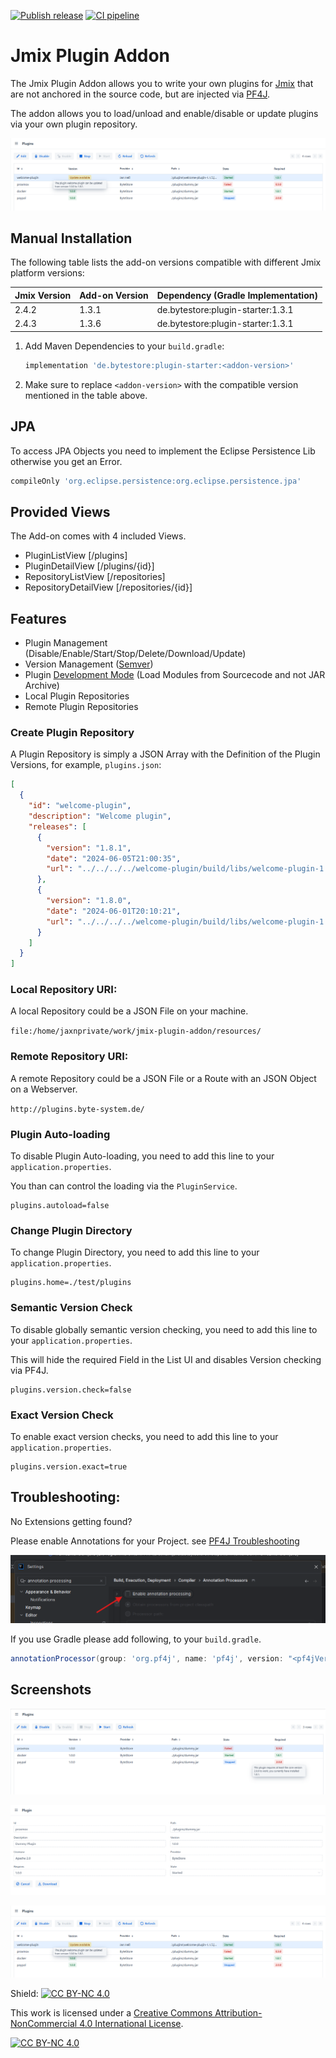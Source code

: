 [![Publish release](https://github.com/Gamer08YT/jmix-plugin-addon/actions/workflows/release.yml/badge.svg)](https://github.com/Gamer08YT/jmix-plugin-addon/actions/workflows/release.yml) [![CI pipeline](https://github.com/Gamer08YT/jmix-plugin-addon/actions/workflows/test.yml/badge.svg)](https://github.com/Gamer08YT/jmix-plugin-addon/actions/workflows/test.yml)

# Jmix Plugin Addon

The Jmix Plugin Addon allows you to write your own plugins for [Jmix](https://jmix.io/) that are not anchored in the
source code, but are
injected via [PF4J](https://pf4j.org/).

The addon allows you to load/unload and enable/disable or update plugins via your own plugin repository.

![Detail View -> Update Available](assets/img/update.png)

## Manual Installation

The following table lists the add-on versions compatible with different Jmix platform versions:

| Jmix Version | Add-on Version | Dependency (Gradle Implementation) |
|--------------|----------------|------------------------------------|
| 2.4.2        | 1.3.1          | de.bytestore:plugin-starter:1.3.1  |
| 2.4.3        | 1.3.6          | de.bytestore:plugin-starter:1.3.1  |

1. Add Maven Dependencies to your `build.gradle`:
    ```groovy
    implementation 'de.bytestore:plugin-starter:<addon-version>' 
    ```
2. Make sure to replace `<addon-version>` with the compatible version mentioned in the table above.

## JPA

To access JPA Objects you need to implement the Eclipse Persistence Lib otherwise you get an Error.

```groovy
compileOnly 'org.eclipse.persistence:org.eclipse.persistence.jpa'
```

## Provided Views

The Add-on comes with 4 included Views.

- PluginListView [/plugins]
- PluginDetailView [/plugins/{id}]
- RepositoryListView [/repositories]
- RepositoryDetailView [/repositories/{id}]

## Features

- Plugin Management (Disable/Enable/Start/Stop/Delete/Download/Update)
- Version Management ([Semver](https://semver.org/))
- Plugin [Development Mode](https://pf4j.org/doc/development-mode.html) (Load Modules from Sourcecode and not JAR
  Archive)
- Local Plugin Repositories
- Remote Plugin Repositories

### Create Plugin Repository

A Plugin Repository is simply a JSON Array with the Definition of the Plugin Versions, for example, `plugins.json`:

```json
[
  {
    "id": "welcome-plugin",
    "description": "Welcome plugin",
    "releases": [
      {
        "version": "1.8.1",
        "date": "2024-06-05T21:00:35",
        "url": "../../../../welcome-plugin/build/libs/welcome-plugin-1.8.1.jar"
      },
      {
        "version": "1.8.0",
        "date": "2024-06-01T20:10:21",
        "url": "../../../../welcome-plugin/build/libs/welcome-plugin-1.8.0.jar"
      }
    ]
  }
]
```

### Local Repository URI:

A local Repository could be a JSON File on your machine.

```file:/home/jaxnprivate/work/jmix-plugin-addon/resources/```

### Remote Repository URI:

A remote Repository could be a JSON File or a Route with an JSON Object on a Webserver.

```http://plugins.byte-system.de/```

### Plugin Auto-loading

To disable Plugin Auto-loading, you need to add this line to your `application.properties`.

You than can control the loading via the `PluginService`.

```properties
plugins.autoload=false
```

### Change Plugin Directory

To change Plugin Directory, you need to add this line to your `application.properties`.

```properties
plugins.home=./test/plugins
```

### Semantic Version Check

To disable globally semantic version checking, you need to add this line to your `application.properties`.

This will hide the required Field in the List UI and disables Version checking via PF4J.

```properties
plugins.version.check=false
```

### Exact Version Check

To enable exact version checks, you need to add this line to your `application.properties`.

```properties
plugins.version.exact=true
```

## Troubleshooting:

No Extensions getting found?

Please enable Annotations for your Project. see [PF4J Troubleshooting](https://pf4j.org/doc/troubleshooting.html)

![annotation.png.png](assets/img/annotation.png)

If you use Gradle please add following, to your ``build.gradle``.

```groovy
annotationProcessor(group: 'org.pf4j', name: 'pf4j', version: "<pf4jVersion>")
``` 

## Screenshots

![List View](assets/img/list-view.png)

![Detail View](assets/img/detail-view.png)

![Detail View -> Update Available](assets/img/update.png)

Shield: [![CC BY-NC 4.0][cc-by-nc-shield]][cc-by-nc]

This work is licensed under a
[Creative Commons Attribution-NonCommercial 4.0 International License][cc-by-nc].

[![CC BY-NC 4.0][cc-by-nc-image]][cc-by-nc]

[cc-by-nc]: https://creativecommons.org/licenses/by-nc/4.0/

[cc-by-nc-image]: https://licensebuttons.net/l/by-nc/4.0/88x31.png

[cc-by-nc-shield]: https://img.shields.io/badge/License-CC%20BY--NC%204.0-lightgrey.svg
